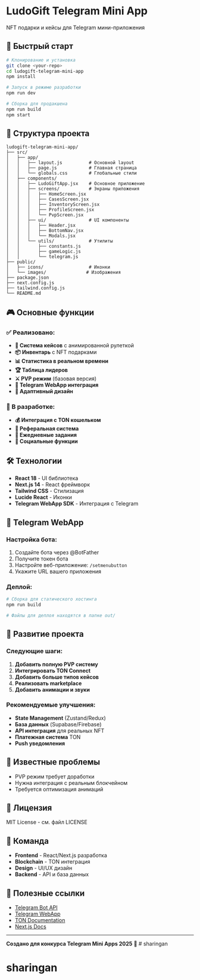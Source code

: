 # LudoGift Telegram Mini App

NFT подарки и кейсы для Telegram мини-приложения

## 🚀 Быстрый старт

```bash
# Клонирование и установка
git clone <your-repo>
cd ludogift-telegram-mini-app
npm install

# Запуск в режиме разработки
npm run dev

# Сборка для продакшена
npm run build
npm start
```

## 📁 Структура проекта

```
ludogift-telegram-mini-app/
├── src/
│   ├── app/
│   │   ├── layout.js          # Основной layout
│   │   ├── page.js            # Главная страница
│   │   └── globals.css        # Глобальные стили
│   ├── components/
│   │   ├── LudoGiftApp.jsx    # Основное приложение
│   │   ├── screens/           # Экраны приложения
│   │   │   ├── HomeScreen.jsx
│   │   │   ├── CasesScreen.jsx
│   │   │   ├── InventoryScreen.jsx
│   │   │   ├── ProfileScreen.jsx
│   │   │   └── PvpScreen.jsx
│   │   ├── ui/                # UI компоненты
│   │   │   ├── Header.jsx
│   │   │   ├── BottomNav.jsx
│   │   │   └── Modals.jsx
│   │   └── utils/             # Утилиты
│   │       ├── constants.js
│   │       ├── gameLogic.js
│   │       └── telegram.js
├── public/
│   ├── icons/                 # Иконки
│   └── images/               # Изображения
├── package.json
├── next.config.js
├── tailwind.config.js
└── README.md
```

## 🎮 Основные функции

### ✅ Реализовано:
- **🎁 Система кейсов** с анимированной рулеткой
- **📦 Инвентарь** с NFT подарками
- **📊 Статистика в реальном времени**
- **🏆 Таблица лидеров**
- **⚔️ PVP режим** (базовая версия)
- **📱 Telegram WebApp интеграция**
- **🎨 Адаптивный дизайн**

### 🔄 В разработке:
- **💰 Интеграция с TON кошельком**
- **👥 Реферальная система**
- **🎯 Ежедневные задания**
- **🔗 Социальные функции**

## 🛠️ Технологии

- **React 18** - UI библиотека
- **Next.js 14** - React фреймворк
- **Tailwind CSS** - Стилизация
- **Lucide React** - Иконки
- **Telegram WebApp SDK** - Интеграция с Telegram

## 📱 Telegram WebApp

### Настройка бота:
1. Создайте бота через @BotFather
2. Получите токен бота
3. Настройте веб-приложение: `/setmenubutton`
4. Укажите URL вашего приложения

### Деплой:
```bash
# Сборка для статического хостинга
npm run build

# Файлы для деплоя находятся в папке out/
```

## 🎯 Развитие проекта

### Следующие шаги:
1. **Добавить полную PVP систему**
2. **Интегрировать TON Connect**
3. **Добавить больше типов кейсов**
4. **Реализовать marketplace**
5. **Добавить анимации и звуки**

### Рекомендуемые улучшения:
- **State Management** (Zustand/Redux)
- **База данных** (Supabase/Firebase)
- **API интеграция** для реальных NFT
- **Платежная система** TON
- **Push уведомления**

## 🐛 Известные проблемы

- PVP режим требует доработки
- Нужна интеграция с реальным блокчейном
- Требуется оптимизация анимаций

## 📄 Лицензия

MIT License - см. файл LICENSE

## 👥 Команда

- **Frontend** - React/Next.js разработка
- **Blockchain** - TON интеграция  
- **Design** - UI/UX дизайн
- **Backend** - API и база данных

## 🔗 Полезные ссылки

- [Telegram Bot API](https://core.telegram.org/bots/api)
- [Telegram WebApp](https://core.telegram.org/bots/webapps)
- [TON Documentation](https://ton.org/docs/)
- [Next.js Docs](https://nextjs.org/docs)

---

**Создано для конкурса Telegram Mini Apps 2025** 🚀 # sharingan
# sharingan
